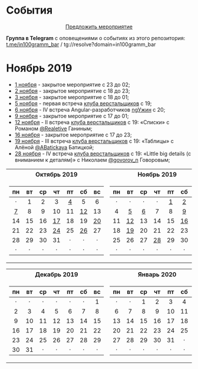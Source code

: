 # События

<center><a href="https://github.com/in100gramm/events/issues/new?assignees=Realetive&labels=&template=-----------------.md&title=%D0%9D%D0%B0%D0%B7%D0%B2%D0%B0%D0%BD%D0%B8%D0%B5+%D0%BC%D0%B5%D1%80%D0%BE%D0%BF%D1%80%D0%B8%D1%8F%D1%82%D0%B8%D1%8F">Предложить мероприятие</a></center>


**Группа в Telegram** с оповещениями о событиях из этого репозитория: [t.me/in100gramm_bar](https://t.me/in100gramm_bar) / tg://resolve?domain=in100gramm_bar

# Ноябрь 2019

- [1 ноября](/events/2019/11/2019.11.01.md) - закрытое мероприятие c 23 до 02;
- [2 ноября](/events/2019/11/2019.11.02.md) - закрытое мероприятие c 18 до 23;
- [3 ноября](/events/2019/11/2019.11.03.md) - закрытое мероприятие c 18 до 01;
- [5 ноября](/events/2019/11/2019.11.05.md) - первая встреча [клуба верстальщиков](/events/_recurrence/html-css-club.md) с 19;
- [6 ноября](/events/2019/11/2019.11.06.md) - IV встреча Angular-разработчиков [ngУжин](/events/_recurrence/ngУжин.md) c 20;
- [9 ноября](/events/2019/11/2019.11.09.md) - закрытое мероприятие c 17 до 01;
- [12 ноября](/events/2019/11/2019.11.12.md) - II встреча [клуба верстальщиков](/events/_recurrence/html-css-club.md) с 19: «Списки» с Романом [@Realetive](https://twitter.com/Realetive) Ганиным;
- [16 ноября](/events/2019/11/2019.11.16.md) - закрытое мероприятие c 17 до 23;
- [19 ноября](/events/2019/11/2019.11.19.md) - III встреча [клуба верстальщиков](/events/_recurrence/html-css-club.md) с 19: «Таблицы» с Алёной [@ABatickaya](https://twitter.com/ABatickaya) Батицкой;
- [28 ноября](/events/2019/11/2019.11.28.md) - IV встреча [клуба верстальщиков](/events/_recurrence/html-css-club.md) с 19: «Little big details (c вниманием к деталям)» с Николаем [@govorov_n](https://twitter.com/govorov_n) Говоровым;

<table>
<tr>
  <th>Октябрь 2019</th>
  <th>Ноябрь 2019</th>
</tr>
<tr>
  <td>
  
| пн | вт | ср | чт | пт | сб | вс |
|:--:|:--:|:--:|:--:|:--:|:--:|:--:|
|  · |  1 |  2 |  3 |  [4](/events/2019/10/2019.10.04.md) |  5 |  6 |
| [7](/events/2019/10/2019.10.07.md)|  8 |  9 | 10 | 11 | [12](/events/2019/10/2019.10.12.md) | 13 |
| 14 | 15 | 16 | [17](/events/2019/10/2019.10.17.md) | 18 | 19 | [20](/events/2019/10/2019.10.20.md) |
| 21 | 22 | 23 | [24](/events/2019/10/2019.10.24.md) | 25 | [26](/events/2019/10/2019.10.26.md) | 27 |
| 28 | 29 | 30 | 31 |  · |  · |  · |
|  · |  · |  · |  · |  · |  · |  · |

  </td>
  <td>
  
| пн | вт | ср | чт | пт | сб | вс |
|:--:|:--:|:--:|:--:|:--:|:--:|:--:|
|  · |  · |  · |  · |  [1](/events/2019/11/2019.11.01.md) |  [2](/events/2019/11/2019.11.02.md) |  [3](/events/2019/11/2019.11.03.md) |
|  4 |  [5](/events/2019/11/2019.11.05.md) |  [6](/events/2019/11/2019.11.06.md) |  7 |  8 |  [9](/events/2019/11/2019.11.09.md) | 10 |
| 11 | [12](/events/2019/11/2019.11.12.md) | 13 | 14 | 15 | [16](/events/2019/10/2019.11.16.md) | 17 |
| 18 | [19](/events/2019/10/2019.11.19.md) | 20 | 21 | 22 | 23 | 24 |
| 25 | 26 | 27 | [28](/events/2019/11/2019.11.28.md) | 29 | 30 |  · |
|  · |  · |  · |  · |  · |  · |  · |

  </td>
</tr>
</table>

<table>
<tr>
  <th>Декабрь 2019</th>
  <th>Январь 2020</th>
</tr>
<tr>
  <td>
  
| пн | вт | ср | чт | пт | сб | вс |
|:--:|:--:|:--:|:--:|:--:|:--:|:--:|
|  · |  · |  · |  · |  · |  · |  1 |
|  2 |  3 |  4 |  5 |  6 |  7 |  8 |
|  9 | 10 | 11 | 12 | 13 | 14 | 15 |
| 16 | 17 | 18 | 19 | 20 | 21 | 22 |
| 23 | 24 | 25 | 26 | 27 | 28 | 29 |
| 30 | 31 |  · |  · |  · |  · |  · |

  </td>
  <td>
  
| пн | вт | ср | чт | пт | сб | вс |
|:--:|:--:|:--:|:--:|:--:|:--:|:--:|
|  · |  · |  1 |  2 |  3 |  4 |  5 |
|  6 |  7 |  8 |  9 | 10 | 11 | 12 |
| 13 | 14 | 15 | 16 | 17 | 18 | 19 |
| 20 | 21 | 22 | 23 | 24 | 25 | 26 |
| 27 | 28 | 29 | 30 | 31 |  · |  · |
|  · |  · |  · |  · |  · |  · |  · |
  </td>
</tr>
</table>


